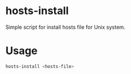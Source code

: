 # hosts-install

Simple script for install hosts file for Unix system.

# Usage

```sh
hosts-install <hosts-file>
```
